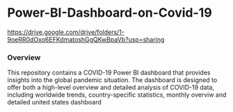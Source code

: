 # Power-BI-Dashboard-on-Covid-19
https://drive.google.com/drive/folders/1-9oeRR0dOxo6EFKdmatoshGgQKwBpaVb?usp=sharing

### Overview
This repository contains a COVID-19 Power BI dashboard that provides insights into the global pandemic situation. The dashboard is designed to offer both a high-level overview and detailed analysis of COVID-19 data, including worldwide trends, country-specific statistics, monthly overviw and detailed united states dashboard
